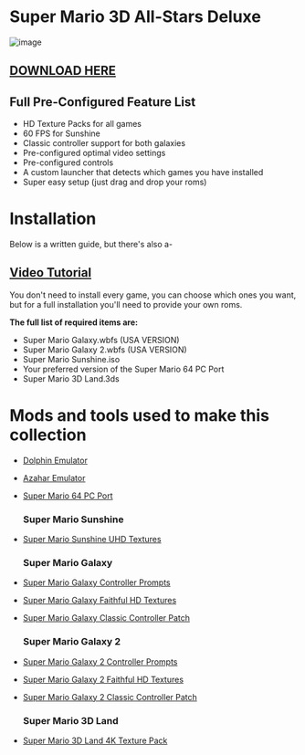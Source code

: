 # Super Mario 3D All-Stars Deluxe
![image]()
## [DOWNLOAD HERE]()
## Full Pre-Configured Feature List
- HD Texture Packs for all games
- 60 FPS for Sunshine
- Classic controller support for both galaxies
- Pre-configured optimal video settings
- Pre-configured controls
- A custom launcher that detects which games you have installed
- Super easy setup (just drag and drop your roms)




# Installation
Below is a written guide, but there's also a-
## [Video Tutorial]()
You don't need to install every game, you can choose which ones you want, but for a full installation you'll need to provide your own roms. 

**The full list of required items are:**
- Super Mario Galaxy.wbfs (USA VERSION)
- Super Mario Galaxy 2.wbfs (USA VERSION)
- Super Mario Sunshine.iso
- Your preferred version of the Super Mario 64 PC Port
- Super Mario 3D Land.3ds


# Mods and tools used to make this collection
- [Dolphin Emulator](https://dolphin-emu.org/)
- [Azahar Emulator](https://azahar-emu.org/)
- [Super Mario 64 PC Port](https://sm64pc.info/)

  ### Super Mario Sunshine
- [Super Mario Sunshine UHD Textures](https://github.com/qashto/Super_Mario_Sunshine_UHD_Texture_Pack)

  ### Super Mario Galaxy
- [Super Mario Galaxy Controller Prompts](https://www.reddit.com/r/DolphinEmulator/comments/c0jdx4/xbox_one_controller_prompts_pack/)
- [Super Mario Galaxy Faithful HD Textures](https://youtu.be/P8lkzqYP7eg)
- [Super Mario Galaxy Classic Controller Patch](https://youtu.be/0evN_8UFGjA)

  ### Super Mario Galaxy 2
- [Super Mario Galaxy 2 Controller Prompts](https://gamebanana.com/mods/514753)
- [Super Mario Galaxy 2 Faithful HD Textures](https://youtu.be/_TBhu-NfrX0)
- [Super Mario Galaxy 2 Classic Controller Patch](https://youtu.be/KNAMVv-4W4g)

  ### Super Mario 3D Land
- [Super Mario 3D Land 4K Texture Pack](https://www.henrikomagnifico.com/super-mario-3d-land-hd)
